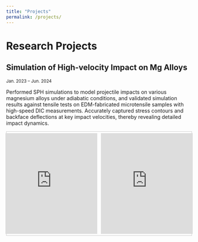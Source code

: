 ```yaml
---
title: "Projects"
permalink: /projects/
---
```

# Research Projects
## Simulation of High-velocity Impact on Mg Alloys

<div style="text-align: left; font-size: smaller;">
Jan. 2023 – Jun. 2024
</div>


Performed SPH simulations to model projectile impacts on various magnesium alloys under adiabatic conditions, and validated simulation results against tensile tests on EDM-fabricated microtensile samples with high-speed DIC measurements. Accurately captured stress contours and backface deflections at key impact velocities, thereby revealing detailed impact dynamics.

<!--<div style="display: flex; gap: 10px; flex-wrap: wrap;">
  <iframe width="560" height="315" src="https://www.youtube.com/embed/Mgilk_iLav4" 
          frameborder="0" 
          allow="accelerometer; autoplay; clipboard-write; encrypted-media; gyroscope; picture-in-picture" 
          allowfullscreen></iframe>
  <iframe width="560" height="315" src="https://www.youtube.com/embed/IUMIIelIUYs" 
          frameborder="0" 
          allow="accelerometer; autoplay; clipboard-write; encrypted-media; gyroscope; picture-in-picture" 
          allowfullscreen></iframe>
</div>-->

<div style="position: relative; width: 100%; max-width: 1200px; margin: 0 auto; height: 0; padding-bottom: 56.25%; border: 1px solid #ccc;">
  <div style="position: absolute; top: 50%; left: 50%; transform: translate(-50%, -50%); display: flex; gap: 10px;">
    <iframe width="250" height="275" src="https://www.youtube.com/embed/Mgilk_iLav4" 
            frameborder="0" 
            allow="accelerometer; autoplay; clipboard-write; encrypted-media; gyroscope; picture-in-picture" 
            allowfullscreen>
    </iframe>
    <iframe width="250" height="275" src="https://www.youtube.com/embed/IUMIIelIUYs" 
            frameborder="0" 
            allow="accelerometer; autoplay; clipboard-write; encrypted-media; gyroscope; picture-in-picture" 
            allowfullscreen>
    </iframe>
  </div>
</div>










